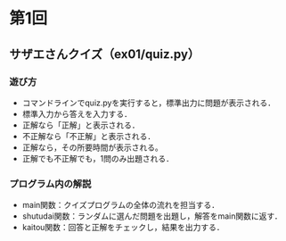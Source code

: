 # 第1回
## サザエさんクイズ（ex01/quiz.py）
### 遊び方
* コマンドラインでquiz.pyを実行すると，標準出力に問題が表示される．
* 標準入力から答えを入力する．
* 正解なら「正解」と表示される．
* 不正解なら「不正解」と表示される．
* 正解なら，その所要時間が表示される。
* 正解でも不正解でも，1問のみ出題される．
### プログラム内の解説
* main関数：クイズプログラムの全体の流れを担当する．
* shutudai関数：ランダムに選んだ問題を出題し，解答をmain関数に返す．
* kaitou関数：回答と正解をチェックし，結果を出力する．